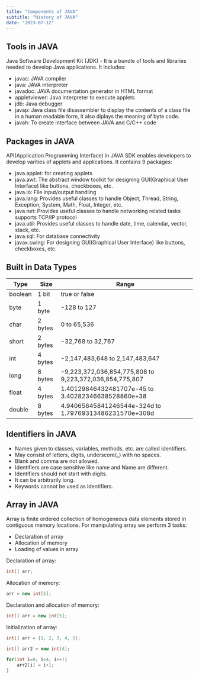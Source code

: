 ```yaml
---
title: "Components of JAVA"
subtitle: "History of JAVA"
date: "2023-07-12"
---
```



## Tools in JAVA

Java Software Development Kit (JDK) - It is a bundle of tools and libraries needed to develop Java applications. It includes:

- javac: JAVA compiler
- java: JAVA interpreter
- javadoc: JAVA documentation generator in HTML format
- appletviewer: Java interpreter to execute applets
- jdb: Java debugger
- javap: Java class file disassembler to display the contents of a class file in a human readable form, it also diplays the meaning of byte code.
- javah: To create interface between JAVA and C/C++ code


## Packages in JAVA

API(Application Programming Interface) in JAVA SDK  enables developers to develop varities of applets and applications. It contains 9 packages:

- java.applet: for creating applets
- java.awt: The abstract window toolkit for designing GUI(Graphical User Interface) like buttons, checkboxes, etc.
- java.io: File input/output handling
- java.lang: Provides useful classes to handle Object, Thread, String, Exception, System, Math, Float, Integer, etc.
- java.net: Provides useful classes to handle networking related tasks supports TCP/IP protocol
- java.util: Provides useful classes to handle date, time, calendar, vector, stack, etc.
- java.sql: For database connectivity
- javax.swing: For designing GUI(Graphical User Interface) like buttons, checkboxes, etc.


## Built in Data Types

| Type | Size | Range |
| --- | --- | --- |
| boolean | 1 bit | true or false |
| byte | 1 byte | -128 to 127 |
| char | 2 bytes | 0 to 65,536 |
| short | 2 bytes | -32,768 to 32,767 |
| int | 4 bytes | -2,147,483,648 to 2,147,483,647 |
| long | 8 bytes | -9,223,372,036,854,775,808 to 9,223,372,036,854,775,807 |
| float | 4 bytes | 1.40129846432481707e-45 to 3.40282346638528860e+38 |
| double | 8 bytes | 4.94065645841246544e-324d to 1.79769313486231570e+308d |


## Identifiers in JAVA

- Names given to classes, variables, methods, etc. are called identifiers.
- May consist of letters, digits, underscore(_) with no spaces.
- Blank and comma are not allowed.
- Identifiers are case sensitive like name and Name are different.
- Identifiers should not start with digits.
- It can be arbitrarily long.
- Keywords cannot be used as identifiers.

## Array in JAVA

Array is finite ordered collection of homogeneous data elements stored in contiguous memory locations. For manipulating array we perform 3 tasks:
- Declaration of array
- Allocation of memory
- Loading of values in array


Declaration of array:

```java
int[] arr;
```

Allocation of memory:

```java
arr = new int[5];
```

Declaration and allocation of memory:

```java
int[] arr = new int[5];
```

Initialization of array:

```java
int[] arr = {1, 2, 3, 4, 5};

int[] arr2 = new int[4];

for(int i=0; i<4; i++){
    arr2[i] = i+1;
}
```

